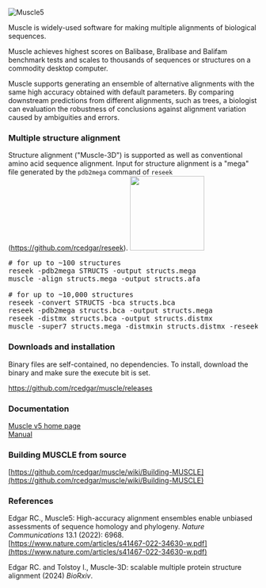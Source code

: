 ![Muscle5](http://drive5.com/images/muscle5_header.jpg)

Muscle is widely-used software for making multiple alignments of biological sequences. 

Muscle achieves highest scores on Balibase, Bralibase and Balifam benchmark tests and scales to thousands of sequences or structures on a commodity desktop computer.

Muscle supports generating an ensemble of alternative alignments with the same high accuracy obtained with default parameters. By comparing downstream predictions from different alignments, such as trees, a biologist can evaluation the robustness of conclusions against alignment variation caused by ambiguities and errors.

### Multiple structure alignment

Structure alignment ("Muscle-3D") is supported as well as conventional amino acid sequence alignment. Input for structure alignment is a "mega" file generated by the `pdb2mega` command of `reseek` (https://github.com/rcedgar/reseek).
[<img src="https://drive5.com/reseek/youtube_snip_muscle3d.gif" width="150">](https://www.youtube.com/watch?v=BzIgqdm9xDs)

<pre>
# for up to ~100 structures
reseek -pdb2mega STRUCTS -output structs.mega
muscle -align structs.mega -output structs.afa

# for up to ~10,000 structures
reseek -convert STRUCTS -bca structs.bca
reseek -pdb2mega structs.bca -output structs.mega
reseek -distmx structs.bca -output structs.distmx
muscle -super7 structs.mega -distmxin structs.distmx -reseek -output structs.afa
</pre>

### Downloads and installation

Binary files are self-contained, no dependencies. To install, download the binary and make sure the execute bit is set.

https://github.com/rcedgar/muscle/releases

### Documentation

[Muscle v5 home page](https://drive5.com/muscle5)   
[Manual](https://drive5.com/muscle5/manual)   

### Building MUSCLE from source

[https://github.com/rcedgar/muscle/wiki/Building-MUSCLE](https://github.com/rcedgar/muscle/wiki/Building-MUSCLE)


### References
Edgar RC., Muscle5: High-accuracy alignment ensembles enable unbiased assessments of sequence homology and phylogeny. <i>Nature Communications</i> 13.1 (2022): 6968.    
[https://www.nature.com/articles/s41467-022-34630-w.pdf](https://www.nature.com/articles/s41467-022-34630-w.pdf)

Edgar RC. and Tolstoy I., Muscle-3D: scalable multiple protein structure alignment (2024) <i>BioRxiv</i>.